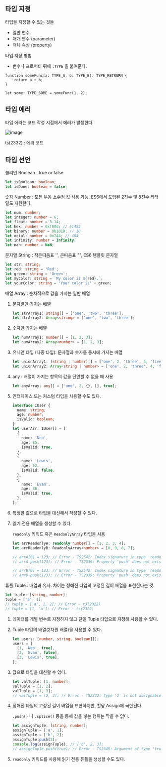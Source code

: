 ## 타입 지정

타입을 지정할 수 있는 것들

- 일반 변수
- 매개 변수 (parameter)
- 객체 속성 (property)

타입 지정 방법

- 변수나 프로퍼티 뒤에 `:TYPE` 을 붙여준다.

```tsx
function someFunc(a: TYPE_A, b: TYPE_B): TYPE_RETRURN {
	return a + b;
}

let some: TYPE_SOME = someFunc(1, 2);
```

## 타입 에러

타입 에러는 코드 작성 시점에서 에러가 발생한다.

![image](https://user-images.githubusercontent.com/72931773/124132493-d7d91600-dabb-11eb-9b8f-5282a4254e48.png)

ts(2332) : 에러 코드

## 타입 선언
불리언 Boolean : true or false
```ts
let isBoolean: boolean;
let isDone: boolean = false;
```

숫자 Number : 모든 부동 소수점 값 사용 가능.
ES6에서 도입된 2진수 및 8진수 리터럴도 지원한다.
```ts
let num: number;
let integer: number = 6;
let float: number = 3.14;
let hex: number = 0xf00d; // 61453
let binary: number = 0b1010; // 10
let octal: number = 0o744; // 484
let infinity: number = Infinity;
let nan: number = NaN;
```

문자열 String : 작은따옴표 '', 큰따옴표 "", ES6 템플릿 문자열
```ts
let str: string;
let red: string = 'Red';
let green: string = 'Green';
let myColor: string = `My color is ${red}.`;
let yourColor: string = 'Your color is' + green;
```

배열 Array : 순차적으로 값을 가지는 일반 배열
1. 문자열만 가지는 배열
    ```ts
    let strArray1: string[] = ['one', 'two', 'three'];
    let strArray2: Array<string> = ['one', 'two', 'three'];
    ```

1. 숫자만 가지는 배열
    ```ts
    let numArray1: number[] = [1, 2, 3];
    let numArray2: Array<number> = [1, 2, 3];
    ```

1. 유니언 타입 (다중 타입): 문자열과 숫자를 동시에 가지는 배열
    ```ts
    let unionArray1: (string | number)[] = ['one', 2, 'three', 4, 'five'];
    let unionArray2: Array<string | number> = ['one', 2, 'three', 4, 'five'];
    ```

1. any :  배열이 가지는 항목의 값을 단언할 수 없을 때 사용
    ```ts
    let anyArray: any[] = ['one', 2, {}, [], true];
    ```

1. 인터페이스 또는 커스텀 타입을 사용할 수도 있다.
    ```ts
    interface IUser {
      name: string;
      age: number;
      isValid: boolean;
    }
    let userArr: IUser[] = [
      {
        name: 'Neo',
        age: 85,
        isValid: true,
      },
      {
        name: 'Lewis',
        age: 52,
        isValid: false,
      },
      {
        name: 'Evan',
        age: 36,
        isValid: true,
      },
    ];
    ```

2. 특정한 값으로 타입을 대신해서 작성할 수 있다.

3. 읽기 전용 배열을 생성할 수 있다.
    
    `readonly` 키워드 혹은 `ReadonlyArray` 타입을 사용
    ```ts
    let arrReadonlyA: readonly number[] = [1, 2, 3, 4];
    let arrReadonlyB: ReadonlyArray<number> = [0, 9, 8, 7];

    // arrA[0] = 123; // Error - TS2542: Index signature in type 'readonly number[]' only permits reading.
    // arrA.push(123); // Error - TS2339: Property 'push' does not exist on type 'readonly number[]'.

    // arrB[0] = 123; // Error - TS2542: Index signature in type 'readonly number[]' only permits reading.
    // arrB.push(123); // Error - TS2339: Property 'push' does not exist on type 'readonly number[]'.
    ```

튜플 Tuple : 배열과 유사. 차이는 정해진 타입의 고정된 길이 배열을 표현한다는 것.
```ts
let tuple: [string, number];
tuple = ['a', 1];
// tuple = ['a', 1, 2]; // Error - ts(2322)
// tuple = [1, 'a']; // Error - ts(2322)
```

1. 데이터를 개별 변수로 지정하지 않고 단일 Tuple 타입으로 지정해 사용할 수 있다.
2. Tuple 타입의 배열(2차원 배열)을 사용할 수 있다.
    ```ts
    let users: [number, string, boolean][];
    users = [
      [1, 'Neo', true],
      [2, 'Evan', false],
      [3, 'Lewis', true],
    ];
    ```
3. 값으로 타입을 대신할 수 있다.
    ```ts
    let valTuple: [1, number];
    valTuple = [1, 2];
    valTuple = [1, 3];
    // valTuple = [2, 3]; // Error - TS2322: Type '2' is not assignable to type '1'.
    ```

4. 정해진 타입의 고정된 길이 배열을 표현하지만, 할당 Assign에 국한된다.
    
    `.push()` 나 `.splice()` 등을 통해 값을 넣는 행위는 막을 수 없다.
    ```ts
    let assignTuple: [string, number];
    assignTuple = ['a', 1];
    assignTuple = ['b', 2];
    assignTuple.push(3);
    console.log(assignTuple); // ['b', 2, 3];
    // assignTuple.push(true); // Error - TS2345: Argument of type 'true' is not assignable to parameter of type 'string | number'.
    ```

5. `readonly` 키워드를 사용해 읽기 전용 튜플을 생성할 수도 있다.